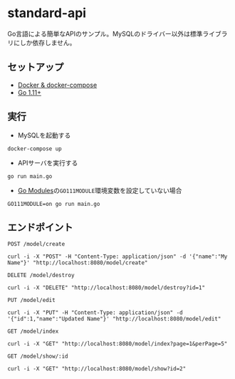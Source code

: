 # standard-api
Go言語による簡単なAPIのサンプル。MySQLのドライバー以外は標準ライブラリにしか依存しません。

## セットアップ
- [Docker & docker-compose](https://docs.docker.com/docker-for-mac/install/)
- [Go 1.11+](https://golang.org/doc/install)

## 実行
- MySQLを起動する
```
docker-compose up
```
- APIサーバを実行する
```
go run main.go
```
-   [Go Modules](https://github.com/golang/go/wiki/Modules)の`GO111MODULE`環境変数を設定していない場合
```
GO111MODULE=on go run main.go 
```

## エンドポイント

`POST /model/create`
```
curl -i -X "POST" -H "Content-Type: application/json" -d '{"name":"My Name"}' "http://localhost:8080/model/create"
```

`DELETE /model/destroy`
```
curl -i -X "DELETE" "http://localhost:8080/model/destroy?id=1"
```

`PUT /model/edit`
```
curl -i -X "PUT" -H "Content-Type: application/json" -d '{"id":1,"name":"Updated Name"}' "http://localhost:8080/model/edit"
```

`GET /model/index`
```
curl -i -X "GET" "http://localhost:8080/model/index?page=1&perPage=5"
```

`GET /model/show/:id`
```
curl -i -X "GET" "http://localhost:8080/model/show?id=2"
```
